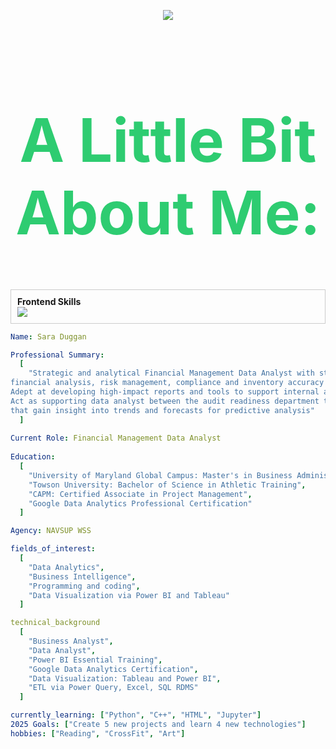 <p align="center">
<img src="https://capsule-render.vercel.app/api?type=waving&color=0:EEFF00,100:a82da8&height=200&section=header&text=&#x1F44B%0HHi%20there,%20I'm%20Sara&fontSize=40" />
<header>
  <h1 style="font-size: 6rem; color: #2ecc71">A Little Bit About Me:</h1>
</header>

<div style="border: 1px solid #ccc; padding: 10px; margin-bottom: 10px;">
    <span style="font-weight: bold;">Frontend Skills</span><br>
   <img src="https://skillicons.dev/icons?i=r,sqlite,mysql,py" />
</div>

```yaml
Name: Sara Duggan

Professional Summary:
  [
    "Strategic and analytical Financial Management Data Analyst with strong foundation in data-driven
financial analysis, risk management, compliance and inventory accuracy within government contracting environments.
Adept at developing high-impact reports and tools to support internal audits and operational effectiveness.
Act as supporting data analyst between the audit readiness department to provide in depth analysis through ETL methods
that gain insight into trends and forecasts for predictive analysis"
  ]
 
Current Role: Financial Management Data Analyst
 
Education:
  [
    "University of Maryland Global Campus: Master's in Business Administration",
    "Towson University: Bachelor of Science in Athletic Training",
    "CAPM: Certified Associate in Project Management",
    "Google Data Analytics Professional Certification"
  ]

Agency: NAVSUP WSS

fields_of_interest:
  [
    "Data Analytics",
    "Business Intelligence",
    "Programming and coding",
    "Data Visualization via Power BI and Tableau"
  ]

technical_background
  [
    "Business Analyst",
    "Data Analyst",
    "Power BI Essential Training",
    "Google Data Analytics Certification",
    "Data Visualization: Tableau and Power BI",
    "ETL via Power Query, Excel, SQL RDMS"
  ]

currently_learning: ["Python", "C++", "HTML", "Jupyter"]
2025 Goals: ["Create 5 new projects and learn 4 new technologies"]
hobbies: ["Reading", "CrossFit", "Art"]

```




 

